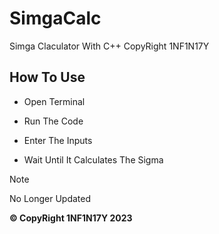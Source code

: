 # SimgaCalc

Simga Claculator With C++ CopyRight 1NF1N17Y

## How To Use

- Open Terminal

- Run The Code

- Enter The Inputs

- Wait Until It Calculates The Sigma
> [!NOTE]
> No Longer Updated

**&copy; CopyRight 1NF1N17Y 2023**

